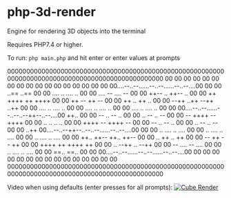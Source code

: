 # php-3d-render

Engine for rendering 3D objects into the terminal

Requires PHP7.4 or higher.

To run:
`php main.php`
and hit enter or enter values at prompts

00000000000000000000000000000000000000000000000000000000000000000000000000000000000000000000000000
00                                                                                                00
00                                                                                                00
00                                                                                                00
00                                                                                                00
00                                                                                                00
00                                                                                                00
00                                                                                                00
00                                                                                                00
00                                00....--..--......--..--......--..--....00                      00
00                              ..==                                    ..==                      00
00                            ....  ..                                ....  ..                    00
00                          ....    --                              ....    --                    00
00                        ++--      ..                            ++--      ..                    00
00                        ++        ++++                          ++        ++++                  00
00                      ++            --                        ++            --                  00
00                    ++              ..                      ++              ..                  00
00                  --++              ..++                  --++              ..++                00
00                ....                  ..                ....                  ..                00
00              ....                    ..              ....                    ..                00
00            ....                      ..            ....                      ..                00
00            00....--..--......--..--..--++--..--....00                        ++..              00
00            --                          ..          --                          ..              00
00              ..                        --            ..                        --              00
00              --                        ++++          --                        ++++            00
00              ..                          ..          ..                          ..            00
00              ++++                        --          ++++                        --            00
00                --                        ..            --                        ..            00
00                ..                          --          ..                          --          00
00                ..++                        00....--..--++--..--..--......--..--....00          00
00                  ..                      ....            ..                      ....          00
00                  ..                    ....              ..                    ....            00
00                  ..                  ....                ..                  ....              00
00                  ++..              ++--                  ++..              ++--                00
00                    ..              ++                      ..              ++                  00
00                    --            ++                        --            ++                    00
00                    ++++        ++                          ++++        ++                      00
00                      ..      --++                            ..      --++                      00
00                      --    ....                              --    ....                        00
00                      ..  ....                                ..  ....                          00
00                        ==..                                    ==..                            00
00                        00....--..--......--..--......--..--....00                              00
00                                                                                                00
00                                                                                                00
00                                                                                                00
00                                                                                                00
00                                                                                                00
00                                                                                                00
00                                                                                                00
00000000000000000000000000000000000000000000000000000000000000000000000000000000000000000000000000

Video when using defaults (enter presses for all prompts):
[![Cube Render](http://img.youtube.com/vi/XKx7mCJzRus/0.jpg)](http://www.youtube.com/watch?v=XKx7mCJzRus "Rendering A Cube")
